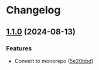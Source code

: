 # Changelog

## [1.1.0](https://github.com/hpcc-systems/hpcc-js-wasm/compare/wasm-zstd-v1.0.2...wasm-zstd-v1.1.0) (2024-08-13)


### Features

* Convert to monorepo ([5e20bbd](https://github.com/hpcc-systems/hpcc-js-wasm/commit/5e20bbdaa32a4ae304e79cabe22a9bf1a38a482b))
